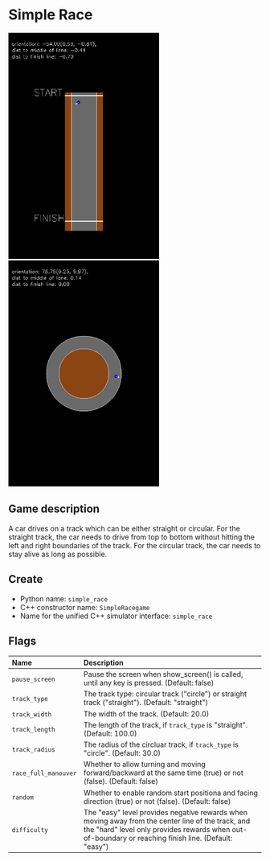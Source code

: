 # Simple Race
<img src="../../doc/simple_race_2.png"> <img src="../../doc/simple_race_1.png">

## Game description
A car drives on a track which can be either straight or circular. For the straight track, the car needs to drive from top to bottom without hitting the left and right boundaries of the track. For the circular track, the car needs to stay alive as long as possible.

## Create
* Python name: ```simple_race```
* C++ constructor name: ```SimpleRacegame```
* Name for the unified C++ simulator interface: ```simple_race```

## Flags
|**Name**|**Description**|
|:-------|:---------------|
|```pause_screen```|Pause the screen when show_screen() is called, until any key is pressed. (Default: false)|
|```track_type```|The track type: circular track ("circle") or straight track ("straight"). (Default: "straight")|
|```track_width```|The width of the track. (Default: 20.0)|
|```track_length```|The length of the track, if ```track_type``` is "straight". (Default: 100.0)|
|```track_radius```|The radius of the circluar track, if ```track_type``` is "circle". (Default: 30.0)|
|```race_full_manouver```|Whether to allow turning and moving forward/backward at the same time (true) or not (false). (Default: false)|
|```random```|Whether to enable random start positiona and facing direction (true) or not (false). (Default: false)|
|```difficulty```|The "easy" level provides negative rewards when moving away from the center line of the track, and the "hard" level only provides rewards when out-of-boundary or reaching finish line. (Default: "easy")|
